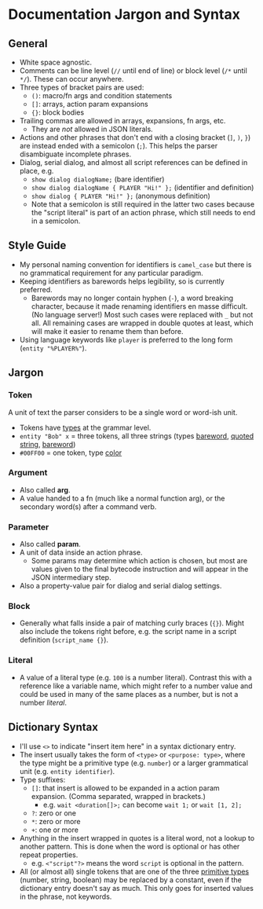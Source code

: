 # Documentation Jargon and Syntax

## General

- White space agnostic.
- Comments can be line level (`//` until end of line) or block level (`/*` until `*/`). These can occur anywhere.
- Three types of bracket pairs are used:
    - `()`: macro/fn args and condition statements
    - `[]`: arrays, action param expansions
    - `{}`: block bodies
- Trailing commas are allowed in arrays, expansions, fn args, etc.
    - They are _not_ allowed in JSON literals.
- Actions and other phrases that don't end with a closing bracket (`]`, `)`, `}`) are instead ended with a semicolon (`;`). This helps the parser disambiguate incomplete phrases.
- Dialog, serial dialog, and almost all script references can be defined in place, e.g.
    - `show dialog dialogName;` (bare identifier)
    - `show dialog dialogName { PLAYER "Hi!" };` (identifier and definition)
    - `show dialog { PLAYER "Hi!" };` (anonymous definition)
    - Note that a semicolon is still required in the latter two cases because the "script literal" is part of an action phrase, which still needs to end in a semicolon.

## Style Guide

- My personal naming convention for identifiers is `camel_case` but there is no grammatical requirement for any particular paradigm.
- Keeping identifiers as barewords helps legibility, so is currently preferred.
    - Barewords may no longer contain hyphen (`-`), a word breaking character, because it made renaming identifiers en masse difficult. (No language server!) Most such cases were replaced with `_` but not all. All remaining cases are wrapped in double quotes at least, which will make it easier to rename them than before.
- Using language keywords like `player` is preferred to the long form (`entity "%PLAYER%"`).

## Jargon

### Token

A unit of text the parser considers to be a single word or word-ish unit.

- Tokens have [types](primitive_types) at the grammar level.
- `entity "Bob" x` = three tokens, all three strings (types [bareword](primitive_types#bareword), [quoted string](primitive_types#quoted-string), [bareword](primitive_types#bareword))
- `#00FF00` = one token, type [color](primitive_types#color)

### Argument

- Also called **arg**.
- A value handed to a fn (much like a normal function arg), or the secondary word(s) after a command verb.

### Parameter

- Also called **param**.
- A unit of data inside an action phrase.
	- Some params may determine which action is chosen, but most are values given to the final bytecode instruction and will appear in the JSON intermediary step.
- Also a property-value pair for dialog and serial dialog settings.

### Block

- Generally what falls inside a pair of matching curly braces (`{}`). Might also include the tokens right before, e.g. the script name in a script definition (`script_name {}`).

### Literal

- A value of a literal type (e.g. `100` is a number literal). Contrast this with a reference like a variable name, which might refer to a number value and could be used in many of the same places as a number, but is not a number _literal_.

## Dictionary Syntax

- I'll use `<>` to indicate "insert item here" in a syntax dictionary entry.
- The insert usually takes the form of `<type>` or  `<purpose: type>`, where the type might be a primitive type (e.g. `number`) or a larger grammatical unit (e.g. `entity identifier`).
- Type suffixes:
	- `[]`: that insert is allowed to be expanded in a action param expansion. (Comma separated, wrapped in brackets.)
		- e.g. `wait <duration[]>;` can become `wait 1;` or `wait [1, 2];`
	- `?`: zero or one
	- `*`: zero or more
	- `+`: one or more
- Anything in the insert wrapped in quotes is a literal word, not a lookup to another pattern. This is done when the word is optional or has other repeat properties.
	- e.g. `<"script"?>` means the word `script` is optional in the pattern.
- All (or almost all) single tokens that are one of the three [primitive types](primitive_types) (number, string, boolean) may be replaced by a constant, even if the dictionary entry doesn't say as much. This only goes for inserted values in the phrase, not keywords.
